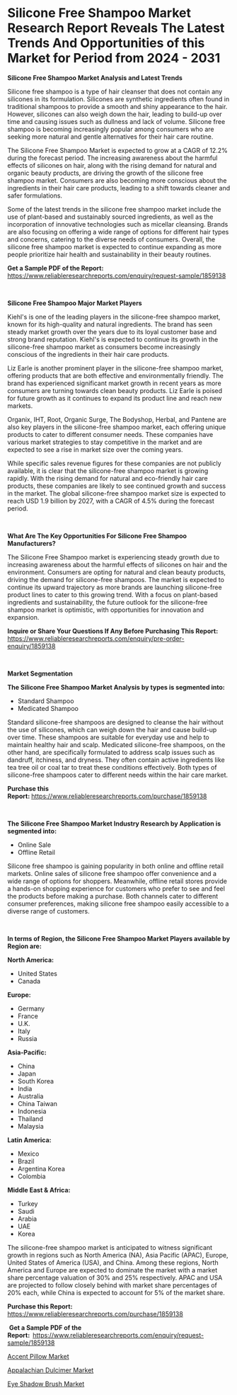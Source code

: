 <p><h1>Silicone Free Shampoo Market Research Report Reveals The Latest Trends And Opportunities of this Market for Period from 2024 - 2031</h1></p><p><strong>Silicone Free Shampoo Market Analysis and Latest Trends</strong></p>
<p><p>Silicone free shampoo is a type of hair cleanser that does not contain any silicones in its formulation. Silicones are synthetic ingredients often found in traditional shampoos to provide a smooth and shiny appearance to the hair. However, silicones can also weigh down the hair, leading to build-up over time and causing issues such as dullness and lack of volume. Silicone free shampoo is becoming increasingly popular among consumers who are seeking more natural and gentle alternatives for their hair care routine.</p><p>The Silicone Free Shampoo Market is expected to grow at a CAGR of 12.2% during the forecast period. The increasing awareness about the harmful effects of silicones on hair, along with the rising demand for natural and organic beauty products, are driving the growth of the silicone free shampoo market. Consumers are also becoming more conscious about the ingredients in their hair care products, leading to a shift towards cleaner and safer formulations.</p><p>Some of the latest trends in the silicone free shampoo market include the use of plant-based and sustainably sourced ingredients, as well as the incorporation of innovative technologies such as micellar cleansing. Brands are also focusing on offering a wide range of options for different hair types and concerns, catering to the diverse needs of consumers. Overall, the silicone free shampoo market is expected to continue expanding as more people prioritize hair health and sustainability in their beauty routines.</p></p>
<p><strong>Get a Sample PDF of the Report:&nbsp;</strong> <a href="https://www.reliableresearchreports.com/enquiry/request-sample/1859138">https://www.reliableresearchreports.com/enquiry/request-sample/1859138</a></p>
<p>&nbsp;</p>
<p><strong>Silicone Free Shampoo Major Market Players</strong></p>
<p><p>Kiehl's is one of the leading players in the silicone-free shampoo market, known for its high-quality and natural ingredients. The brand has seen steady market growth over the years due to its loyal customer base and strong brand reputation. Kiehl's is expected to continue its growth in the silicone-free shampoo market as consumers become increasingly conscious of the ingredients in their hair care products.</p><p>Liz Earle is another prominent player in the silicone-free shampoo market, offering products that are both effective and environmentally friendly. The brand has experienced significant market growth in recent years as more consumers are turning towards clean beauty products. Liz Earle is poised for future growth as it continues to expand its product line and reach new markets.</p><p>Organix, IHT, Root, Organic Surge, The Bodyshop, Herbal, and Pantene are also key players in the silicone-free shampoo market, each offering unique products to cater to different consumer needs. These companies have various market strategies to stay competitive in the market and are expected to see a rise in market size over the coming years.</p><p>While specific sales revenue figures for these companies are not publicly available, it is clear that the silicone-free shampoo market is growing rapidly. With the rising demand for natural and eco-friendly hair care products, these companies are likely to see continued growth and success in the market. The global silicone-free shampoo market size is expected to reach USD 1.9 billion by 2027, with a CAGR of 4.5% during the forecast period.</p></p>
<p>&nbsp;</p>
<p><strong>What Are The Key Opportunities For Silicone Free Shampoo Manufacturers?</strong></p>
<p><p>The Silicone Free Shampoo market is experiencing steady growth due to increasing awareness about the harmful effects of silicones on hair and the environment. Consumers are opting for natural and clean beauty products, driving the demand for silicone-free shampoos. The market is expected to continue its upward trajectory as more brands are launching silicone-free product lines to cater to this growing trend. With a focus on plant-based ingredients and sustainability, the future outlook for the silicone-free shampoo market is optimistic, with opportunities for innovation and expansion.</p></p>
<p><strong>Inquire or Share Your Questions If Any Before Purchasing This Report:</strong> <a href="https://www.reliableresearchreports.com/enquiry/pre-order-enquiry/1859138">https://www.reliableresearchreports.com/enquiry/pre-order-enquiry/1859138</a></p>
<p>&nbsp;</p>
<p><strong>Market Segmentation</strong></p>
<p><strong>The Silicone Free Shampoo Market Analysis by types is segmented into:</strong></p>
<p><ul><li>Standard Shampoo</li><li>Medicated Shampoo</li></ul></p>
<p><p>Standard silicone-free shampoos are designed to cleanse the hair without the use of silicones, which can weigh down the hair and cause build-up over time. These shampoos are suitable for everyday use and help to maintain healthy hair and scalp. Medicated silicone-free shampoos, on the other hand, are specifically formulated to address scalp issues such as dandruff, itchiness, and dryness. They often contain active ingredients like tea tree oil or coal tar to treat these conditions effectively. Both types of silicone-free shampoos cater to different needs within the hair care market.</p></p>
<p><strong>Purchase this Report:&nbsp;</strong><a href="https://www.reliableresearchreports.com/purchase/1859138">https://www.reliableresearchreports.com/purchase/1859138</a></p>
<p>&nbsp;</p>
<p><strong>The Silicone Free Shampoo Market Industry Research by Application is segmented into:</strong></p>
<p><ul><li>Online Sale</li><li>Offline Retail</li></ul></p>
<p><p>Silicone free shampoo is gaining popularity in both online and offline retail markets. Online sales of silicone free shampoo offer convenience and a wide range of options for shoppers. Meanwhile, offline retail stores provide a hands-on shopping experience for customers who prefer to see and feel the products before making a purchase. Both channels cater to different consumer preferences, making silicone free shampoo easily accessible to a diverse range of customers.</p></p>
<p>&nbsp;</p>
<p><strong>In terms of Region, the Silicone Free Shampoo Market Players available by Region are:</strong></p>
<p>
    <p> <strong> North America: </strong>
        <ul>
            <li>United States</li>
            <li>Canada</li>
        </ul>
        </p> 
    <p> <strong> Europe: </strong>
        <ul>
            <li>Germany</li>
            <li>France</li>
            <li>U.K.</li>
            <li>Italy</li>
            <li>Russia</li>
        </ul>
        </p> 
    <p> <strong> Asia-Pacific: </strong>
        <ul>
            <li>China</li>
            <li>Japan</li>
            <li>South Korea</li>
            <li>India</li>
            <li>Australia</li>
            <li>China Taiwan</li>
            <li>Indonesia</li>
            <li>Thailand</li>
            <li>Malaysia</li>
        </ul>
        </p> 
    <p> <strong> Latin America: </strong>
        <ul>
            <li>Mexico</li>
            <li>Brazil</li>
            <li>Argentina Korea</li>
            <li>Colombia</li>
        </ul>
        </p> 
    <p> <strong> Middle East & Africa: </strong>
        <ul>
            <li>Turkey</li>
            <li>Saudi</li>
            <li>Arabia</li>
            <li>UAE</li>
            <li>Korea</li>
        </ul>
    </p>
    </p>
<p><p>The silicone-free shampoo market is anticipated to witness significant growth in regions such as North America (NA), Asia Pacific (APAC), Europe, United States of America (USA), and China. Among these regions, North America and Europe are expected to dominate the market with a market share percentage valuation of 30% and 25% respectively. APAC and USA are projected to follow closely behind with market share percentages of 20% each, while China is expected to account for 5% of the market share.</p></p>
<p><strong>Purchase this Report: </strong><a href="https://www.reliableresearchreports.com/purchase/1859138">https://www.reliableresearchreports.com/purchase/1859138</a></p>
<p>&nbsp;<strong>Get a Sample PDF of the Report:&nbsp;&nbsp;</strong><a href="https://www.reliableresearchreports.com/enquiry/request-sample/1859138">https://www.reliableresearchreports.com/enquiry/request-sample/1859138</a></p>
<p><strong></strong></p>
<p><p><a href="https://github.com/beatblasta/Market-Research-Report-List-2/blob/main/accent-pillow-market.md">Accent Pillow Market</a></p><p><a href="https://github.com/shotows/Market-Research-Report-List-1/blob/main/appalachian-dulcimer-market.md">Appalachian Dulcimer Market</a></p><p><a href="https://github.com/angelajermaine/Market-Research-Report-List-2/blob/main/eye-shadow-brush-market.md">Eye Shadow Brush Market</a></p></p>